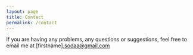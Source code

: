 ```yaml
---
layout: page
title: Contact
permalink: /contact
---
```


If you are having any problems, any questions or suggestions, feel free to email me at [firstname].sodaa@gmail.com
